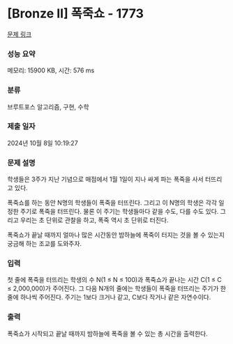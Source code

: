 # [Bronze II] 폭죽쇼 - 1773 

[문제 링크](https://www.acmicpc.net/problem/1773) 

### 성능 요약

메모리: 15900 KB, 시간: 576 ms

### 분류

브루트포스 알고리즘, 구현, 수학

### 제출 일자

2024년 10월 8일 10:19:27

### 문제 설명

<p>학생들은 3주가 지난 기념으로 매점에서 1월 1일이 지나 싸게 파는 폭죽을 사서 터뜨리고 있다.</p>

<p>폭죽쇼를 하는 동안 N명의 학생들이 폭죽을 터뜨린다. 그리고 이 N명의 학생은 각각 일정한 주기로 폭죽을 터뜨린다. 물론 이 주기는 학생들마다 같을 수도, 다를 수도 있다. 그리고 우리는 초 단위로 관찰을 하고, 폭죽 역시 초 단위로 터진다.</p>

<p>폭죽쇼가 끝날 때까지 얼마나 많은 시간동안 밤하늘에 폭죽이 터지는 것을 볼 수 있는지 궁금해 하는 조교를 도와주자.</p>

### 입력 

 <p>첫 줄에 폭죽을 터뜨리는 학생의 수 N(1 ≤ N ≤ 100)과 폭죽쇼가 끝나는 시간 C(1 ≤ C ≤ 2,000,000)가 주어진다. 그 다음 N개의 줄에는 학생들이 폭죽을 터뜨리는 주기가 한 줄에 하나씩 주어진다. 주기는 1보다 크거나 같고, C보다 작거나 같은 자연수이다.</p>

### 출력 

 <p>폭죽쇼가 시작되고 끝날 때까지 밤하늘에 폭죽을 볼 수 있는 총 시간을 출력한다.</p>


